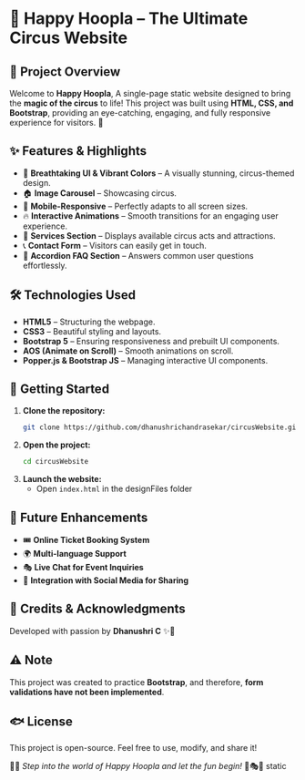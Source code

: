 # 🎪 Happy Hoopla – The Ultimate Circus Website

## 🌟 Project Overview
Welcome to **Happy Hoopla**, A single-page static website designed to bring the **magic of the circus** to life! This project was built using **HTML, CSS, and Bootstrap**, providing an eye-catching, engaging, and fully responsive experience for visitors. 🎉

## ✨ Features & Highlights
- 🎨 **Breathtaking UI & Vibrant Colors** – A visually stunning, circus-themed design.
- 🏠 **Image Carousel** – Showcasing circus.
- 📱 **Mobile-Responsive** – Perfectly adapts to all screen sizes.
- 🔥 **Interactive Animations** – Smooth transitions for an engaging user experience.
- 📢 **Services Section** – Displays available circus acts and attractions.
- 📞 **Contact Form** – Visitors can easily get in touch.
- 🔽 **Accordion FAQ Section** – Answers common user questions effortlessly.

## 🛠 Technologies Used
- **HTML5** – Structuring the webpage.
- **CSS3** – Beautiful styling and layouts.
- **Bootstrap 5** – Ensuring responsiveness and prebuilt UI components.
- **AOS (Animate on Scroll)** – Smooth animations on scroll.
- **Popper.js & Bootstrap JS** – Managing interactive UI components.

## 🚀 Getting Started
1. **Clone the repository:**
   ```bash
   git clone https://github.com/dhanushrichandrasekar/circusWebsite.git
   ```
2. **Open the project:**
   ```bash
   cd circusWebsite
   ```
3. **Launch the website:**
   - Open `index.html` in the designFiles folder

## 🎯 Future Enhancements
- 🎟️ **Online Ticket Booking System**
- 🌍 **Multi-language Support**
- 🎭 **Live Chat for Event Inquiries**
- 🚀 **Integration with Social Media for Sharing**

## 💖 Credits & Acknowledgments
Developed with passion by **Dhanushri C** ✨🚀

## ⚠️ Note
This project was created to practice **Bootstrap**, and therefore, **form validations have not been implemented**.

## 🐟 License
This project is open-source. Feel free to use, modify, and share it!

🎪✨ *Step into the world of Happy Hoopla and let the fun begin!* 🎠🎭🎉 static 

